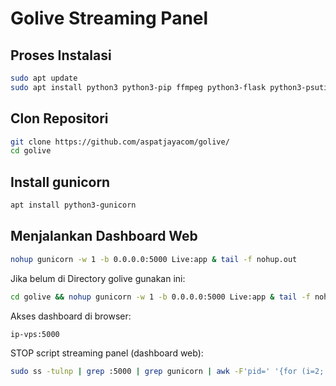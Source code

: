 # Golive Streaming Panel

## Proses Instalasi

```sh
sudo apt update
sudo apt install python3 python3-pip ffmpeg python3-flask python3-psutil
```

## Clon Repositori

```sh
git clone https://github.com/aspatjayacom/golive/
cd golive
```

## Install gunicorn

```sh
apt install python3-gunicorn
```

## Menjalankan Dashboard Web

```sh
nohup gunicorn -w 1 -b 0.0.0.0:5000 Live:app & tail -f nohup.out
```
Jika belum di Directory golive gunakan ini:

```sh
cd golive && nohup gunicorn -w 1 -b 0.0.0.0:5000 Live:app & tail -f nohup.out
```

Akses dashboard di browser:

```sh
ip-vps:5000
```

STOP script streaming panel (dashboard web):

```sh
sudo ss -tulnp | grep :5000 | grep gunicorn | awk -F'pid=' '{for (i=2; i<=NF; i++) {split($i, a, ","); print a[1]}}' | xargs -r sudo kill -9 ; sudo pkill -9 ffmpeg
```